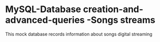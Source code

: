 # MySQL-Database creation-and-advanced-queries -Songs streams
This mock database records information about songs digital streaming 
